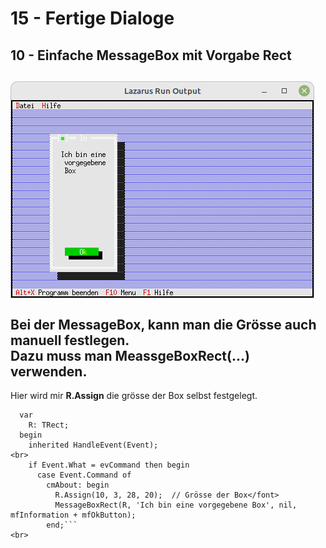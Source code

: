 # 15 - Fertige Dialoge
## 10 - Einfache MessageBox mit Vorgabe Rect
<img src="image.png" alt="Selfhtml"><br><br>
Bei der MessageBox, kann man die Grösse auch manuell festlegen.<br>
Dazu muss man <b>MeassgeBoxRect(...)</b> verwenden.<br>
---
Hier wird mir <b>R.Assign</b> die grösse der Box selbst festgelegt.<br>
```pascal>  procedure TMyApp.HandleEvent(var Event: TEvent);
  var
    R: TRect;
  begin
    inherited HandleEvent(Event);
<br>
    if Event.What = evCommand then begin
      case Event.Command of
        cmAbout: begin
          R.Assign(10, 3, 28, 20);  // Grösse der Box</font>
          MessageBoxRect(R, 'Ich bin eine vorgegebene Box', nil, mfInformation + mfOkButton);
        end;```
<br>
